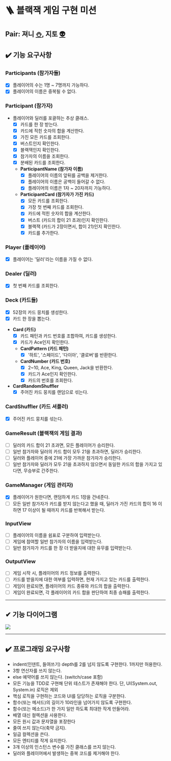 # 🪜 블랙잭 게임 구현 미션

## Pair: 져니 [⛄️](http://github.com/cl8d), 지토 [👽](https://github.com/apptie)

## ✔️ 기능 요구사항

### Participants (참가자들)

- [x] 플레이어의 수는 1명 ~ 7명까지 가능하다.
- [x] 플레이어의 이름은 중복될 수 없다.

### Participant (참가자)

- 플레이어와 딜러를 포괄하는 추상 클래스.
    - [x] 카드를 한 장 받는다.
    - [x] 카드에 적힌 숫자의 합을 계산한다.
    - [x] 가진 모든 카드를 조회한다.
    - [x] 버스트인지 확인한다.
    - [x] 블랙잭인지 확인한다.
    - [x] 참가자의 이름을 조회한다.
    - [x] 분배된 카드를 조회한다.
    - **ParticipantName (참가자 이름)**
        - [x] 플레이어의 이름의 앞뒤를 공백을 제거한다.
        - [x] 플레이어의 이름은 공백이 들어갈 수 없다.
        - [x] 플레이어의 이름은 1자 ~ 20자까지 가능하다.
    - **ParticipantCard (참가자가 가진 카드)**
        - [x] 모든 카드를 조회한다.
        - [x] 가장 첫 번째 카드를 조회한다.
        - [x] 카드에 적힌 숫자의 합을 계산한다.
        - [x] 버스트 (카드의 합이 21 초과)인지 확인한다.
        - [x] 블랙잭 (카드가 2장이면서, 합이 21)인지 확인한다.
        - [x] 카드를 추가한다.

### Player (플레이어)

- [x] 플레이어는 '딜러'라는 이름을 가질 수 없다.

### Dealer (딜러)

- [x] 첫 번째 카드를 조회한다.

### Deck (카드들)

- [x] 52장의 카드 뭉치를 생성한다.
- [x] 카드 한 장을 뽑는다.
- **Card (카드)**
    - [x] 카드 패턴과 카드 번호를 조합하여, 카드를 생성한다.
    - [x] 카드가 Ace인지 확인한다.
    - **CardPattern (카드 패턴)**
        - [x] '하트', '스페이드', '다이아', '클로버'를 반환한다.
    - **CardNumber (카드 번호)**
        - [x] 2~10, Ace, King, Queen, Jack을 반환한다.
        - [x] 카드가 Ace인지 확인한다.
        - [x] 카드의 번호를 조회한다.
- **CardRandomShuffler**
    - [x] 주어진 카드 뭉치를 랜덤으로 섞는다.

### CardShuffler (카드 셔플러)

- [x] 주어진 카드 뭉치를 섞는다.

### GameResult (블랙잭의 게임 결과)

- [ ] 딜러의 카드 합이 21 초과면, 모든 플레이어가 승리한다.
- [ ] 일반 참가자와 딜러의 카드 합이 모두 21을 초과하면, 딜러가 승리한다.
- [ ] 딜러와 플레이어 중에 21에 가장 가까운 참가자가 승리한다.
- [ ] 일반 참가자와 딜러가 모두 21을 초과하지 않으면서 동일한 카드의 합을 가지고 있다면, 무승부로 간주한다.

### GameManager (게임 관리자)

- [x] 플레이어가 원한다면, 랜덤하게 카드 1장을 건네준다.
- [ ] 모든 일반 참가자가 카드를 받지 않는다고 했을 때, 딜러가 가진 카드의 합이 16 이하면 17 이상이 될 때까지 카드를 반복해서 받는다.

### InputView

- [ ] 플레이어의 이름을 쉼표로 구분하여 입력받는다.
- [ ] 게임에 참여할 일반 참가자의 이름을 입력받는다.
- [ ] 일반 참가자가 카드를 한 장 더 받을지에 대한 유무를 입력받는다.

### OutputView

- [ ] 게임 시작 시, 플레이어의 카드 정보를 출력한다.
- [ ] 카드를 받을지에 대한 여부를 입력하면, 현재 가지고 있는 카드를 출력한다.
- [ ] 게임이 완료되면, 플레이어의 카드 종류와 카드의 합을 출력한다.
- [ ] 게임이 완료되면, 각 플레이어의 카드 합을 판단하여 최종 승패를 출력한다.

---

## ✔ 기능 다이어그램

<img src = "https://s3.us-west-2.amazonaws.com/secure.notion-static.com/fc61c841-19f2-40ec-9485-076afd44de74/Untitled.png?X-Amz-Algorithm=AWS4-HMAC-SHA256&X-Amz-Content-Sha256=UNSIGNED-PAYLOAD&X-Amz-Credential=AKIAT73L2G45EIPT3X45%2F20230228%2Fus-west-2%2Fs3%2Faws4_request&X-Amz-Date=20230228T055401Z&X-Amz-Expires=86400&X-Amz-Signature=cd100845afc10ac9bdc0c902cdd7c6156f8dd36e1e94345b2245a4bce7066f8f&X-Amz-SignedHeaders=host&response-content-disposition=filename%3D%22Untitled.png%22&x-id=GetObject">

---

## ✔️ 프로그래밍 요구사항

- indent(인덴트, 들여쓰기) depth를 2를 넘지 않도록 구현한다. 1까지만 허용한다.
- 3항 연산자를 쓰지 않는다.
- else 예약어를 쓰지 않는다. (switch/case 포함)
- 모든 기능을 TDD로 구현해 단위 테스트가 존재해야 한다. 단, UI(System.out, System.in) 로직은 제외
- 핵심 로직을 구현하는 코드와 UI를 담당하는 로직을 구분한다.
- 함수(또는 메서드)의 길이가 10라인을 넘어가지 않도록 구현한다.
- 함수(또는 메소드)가 한 가지 일만 하도록 최대한 작게 만들어라.
- 배열 대신 컬렉션을 사용한다.
- 모든 원시 값과 문자열을 포장한다
- 줄여 쓰지 않는다(축약 금지).
- 일급 컬렉션을 쓴다.
- 모든 엔티티를 작게 유지한다.
- 3개 이상의 인스턴스 변수를 가진 클래스를 쓰지 않는다.
- 딜러와 플레이어에서 발생하는 중복 코드를 제거해야 한다.

